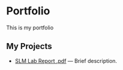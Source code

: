# Portfolio
This is my portfolio
<h2>My Projects</h2>
<ul>
  <li><a href="https://github.com/Teagan-Kilian/portfolio">SLM Lab Report .pdf</a> — Brief description.</li>
</ul>
